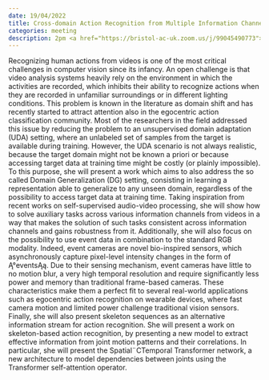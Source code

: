 ```yaml
---
date: 19/04/2022
title: Cross-domain Action Recognition from Multiple Information Channels - Chiara Plizzari
categories: meeting
description: 2pm <a href="https://bristol-ac-uk.zoom.us/j/99045490773">Join Zoom</a>
---
```

Recognizing human actions from videos is one of the most critical challenges in computer vision since its infancy. An open challenge is that video analysis systems heavily rely on the environment in which the activities are recorded, which inhibits their ability to recognize actions when they are recorded in unfamiliar surroundings or in different lighting conditions. This problem is known in the literature as domain shift and has recently started to attract attention also in the egocentric action classification community. Most of the researchers in the field addressed this issue by reducing the problem to an unsupervised domain adaptation (UDA) setting, where an unlabeled set of samples from the target is available during training. However, the UDA scenario is not always realistic, because the target domain might not be known a priori or because accessing target data at training time might be costly (or plainly impossible). To this purpose, she will present a work which aims to also address the so called Domain Generalization (DG) setting, consisting in learning a representation able to generalize to any unseen domain, regardless of the possibility to access target data at training time. Taking inspiration from recent works on self-supervised audio-video processing, she will show how to solve auxiliary tasks across various information channels from videos in a way that makes the solution of such tasks consistent across information channels and gains robustness from it. Additionally, she will also focus on the possibility to use event data in combination to the standard RGB modality. Indeed, event cameras are novel bio-inspired sensors, which asynchronously capture pixel-level intensity changes in the form of Ą°eventsĄą. Due to their sensing mechanism, event cameras have little to no motion blur, a very high temporal resolution and require significantly less power and memory than traditional frame-based cameras. These characteristics make them a perfect fit to several real-world applications such as egocentric action recognition on wearable devices, where fast camera motion and limited power challenge traditional vision sensors. Finally, she will also present skeleton sequences as an alternative information stream for action recognition. She will present a work on skeleton-based action recognition, by presenting a new model to extract effective information from joint motion patterns and their correlations. In particular, she will present the Spatial¨CTemporal Transformer network, a new architecture to model dependencies between joints using the Transformer self-attention operator.
